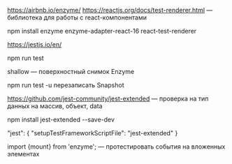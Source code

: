 https://airbnb.io/enzyme/
https://reactjs.org/docs/test-renderer.html — библиотека для работы с react-компонентами

npm install enzyme enzyme-adapter-react-16 react-test-renderer

<!-- Тестировать от малого к большему -->
<!-- JEST — фреймворк чисто для тестирования -->
<!-- Test Renderer — библиотека для работы с react-компонентами -->

https://jestjs.io/en/

npm run test

<!-- Snapshot - снимок, с ним будет сравниваться различия с тестом -->

shallow — поверхностный снимок Enzyme

npm run test -u перезаписать Snapshot

https://github.com/jest-community/jest-extended  — проверка на тип данных на массив, объект, data

npm install jest-extended --save-dev

"jest": {
  "setupTestFrameworkScriptFile": "jest-extended"
}

import {mount} from 'enzyme'; — протестировать события на вложенных элементах

